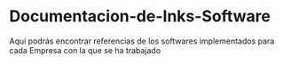 # Documentacion-de-Inks-Software
Aquí podrás encontrar referencias de los softwares implementados para cada Empresa con la que se ha trabajado
